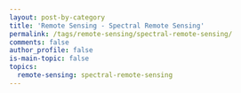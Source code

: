 ```yaml
---
layout: post-by-category
title: 'Remote Sensing - Spectral Remote Sensing'
permalink: /tags/remote-sensing/spectral-remote-sensing/
comments: false
author_profile: false
is-main-topic: false
topics:
  remote-sensing: spectral-remote-sensing
---
```

